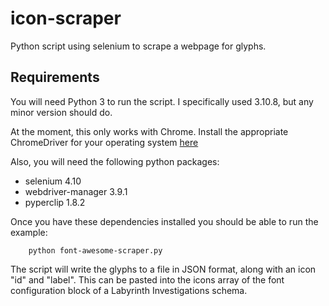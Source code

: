 # icon-scraper
Python script using selenium to scrape a webpage for glyphs.

## Requirements
You will need Python 3 to run the script. I specifically used 3.10.8, but any minor version should do.
  
At the moment, this only works with Chrome. Install the appropriate ChromeDriver for your operating system [here](https://chromedriver.chromium.org/downloads)

Also, you will need the following python packages:
* selenium 4.10
* webdriver-manager 3.9.1
* pyperclip 1.8.2

Once you have these dependencies installed you should be able to run the example:
```
    python font-awesome-scraper.py
```
The script will write the glyphs to a file in JSON format, along with an icon "id" and "label".
This can be pasted into the icons array of the font configuration block of a Labyrinth Investigations schema.